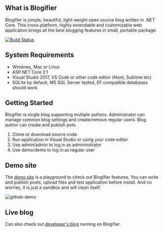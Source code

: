 ## What is Blogifier

Blogifier is simple, beautiful, light-weight open source blog written in .NET Core. This cross-platform, highly extendable and customizable web application brings all the best blogging features in small, portable package.

[![Build Status](https://dev.azure.com/rtur/Blogifier/_apis/build/status/blogifierdotnet.Blogifier)](https://dev.azure.com/rtur/Blogifier/_build/latest?definitionId=3)

## System Requirements

* Windows, Mac or Linux
* ASP.NET Core 2.1
* Visual Studio 2017, VS Code or other code editor (Atom, Sublime etc)
* SQLite by default, MS SQL Server tested, EF compatible databases should work

## Getting Started

Blogifier is single blog supporting multiple authors. Administrator can manage common blog settings and create/remove regular users. Blog author can create and publish pots.

1. Clone or download source code
2. Run application in Visual Studio or using your code editor
3. Use admin/admin to log in as admininstrator
4. Use demo/demo to log in as regular user

## Demo site

The [demo site](http://blogifier.azurewebsites.net) is a playground to check out Blogifier features. You can write and publish posts, upload files and test application before install. And no worries, it is just a sandbox and will clean itself.

![github-demo](https://user-images.githubusercontent.com/1932785/47130986-eaef1d80-d261-11e8-81d4-c90ad86ff828.png)

## Live blog

Can also check out [developer's blog](http://rtur.net) running on Blogifier.
